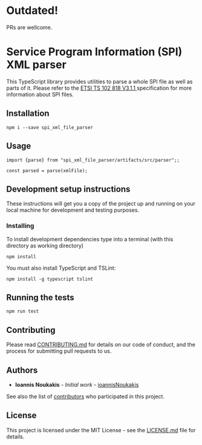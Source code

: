 # Outdated! 
PRs are wellcome.

# Service Program Information (SPI) XML parser

This TypeScript library provides utilities to parse a whole SPI file as well as parts of it.
Please refer to the [ETSI TS 102 818 V3.1.1 ](https://www.etsi.org/deliver/etsi_TS/102800_102899/102818/03.01.01_60/ts_102818v030101p.pdf)
specification for more information about SPI files.

## Installation

    npm i --save spi_xml_file_parser

## Usage

    import {parse} from "spi_xml_file_parser/artifacts/src/parser";;
    
    const parsed = parse(xmlFile);

## Development setup instructions

These instructions will get you a copy of the project up and running on your local machine for development and testing
purposes.

### Installing

To install development dependencies type into a terminal (with this directory as working directory)

    npm install

You must also install TypeScript and TSLint:

    npm install -g typescript tslint

## Running the tests

    npm run test
    
## Contributing

Please read [CONTRIBUTING.md](CONTRIBUTING.md) for details on our code of
conduct, and the process for submitting pull requests to us.

## Authors

* **Ioannis Noukakis** - *Initial work* - [ioannisNoukakis](https://github.com/ioannisNoukakis)

See also the list of [contributors](https://github.com/ioannisNoukakis/radiodns_react_native_demo/contributors)
who participated in this project.

## License

This project is licensed under the MIT License - see the [LICENSE.md](LICENSE.md) file for details.
